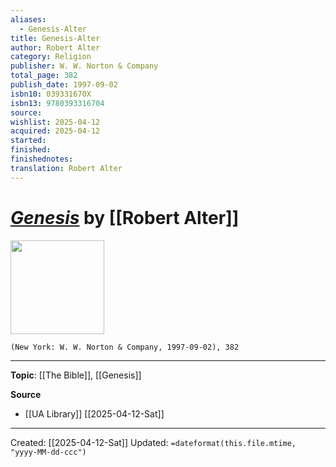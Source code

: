 ```yaml
---
aliases:
  - Genesis-Alter
title: Genesis-Alter
author: Robert Alter
category: Religion
publisher: W. W. Norton & Company
total_page: 382
publish_date: 1997-09-02
isbn10: 039331670X
isbn13: 9780393316704
source: 
wishlist: 2025-04-12
acquired: 2025-04-12
started: 
finished: 
finishednotes: 
translation: Robert Alter
---
```

# *[Genesis]()* by [[Robert Alter]]

<img src="http://books.google.com/books/content?id=QMLGGh0MxYkC&printsec=frontcover&img=1&zoom=1&edge=curl&source=gbs_api" width=150>

`(New York: W. W. Norton & Company, 1997-09-02), 382`



--- 
**Topic**: [[The Bible]], [[Genesis]]

**Source**
- [[UA Library]] [[2025-04-12-Sat]]
 ---
Created: [[2025-04-12-Sat]]
Updated: `=dateformat(this.file.mtime, "yyyy-MM-dd-ccc")`